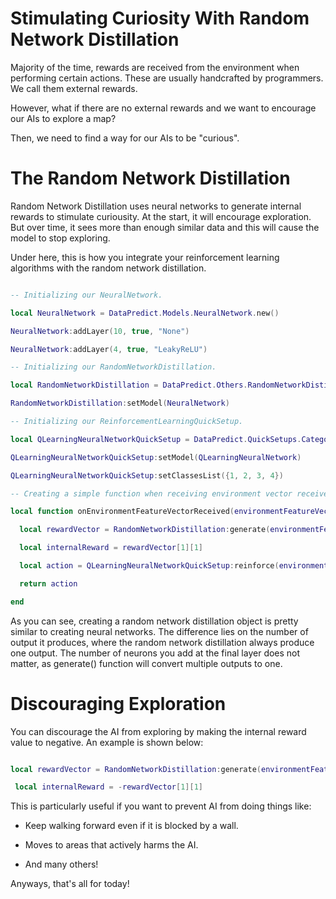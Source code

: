 # Stimulating Curiosity With Random Network Distillation

Majority of the time, rewards are received from the environment when performing certain actions. These are usually handcrafted by programmers. We call them external rewards.

However, what if there are no external rewards and we want to encourage our AIs to explore a map?

Then, we need to find a way for our AIs to be "curious".

# The Random Network Distillation

Random Network Distillation uses neural networks to generate internal rewards to stimulate curiousity. At the start, it will encourage exploration. But over time, it sees more than enough similar data and this will cause the model to stop exploring.

Under here, this is how you integrate your reinforcement learning algorithms with the random network distillation.

```lua

-- Initializing our NeuralNetwork.

local NeuralNetwork = DataPredict.Models.NeuralNetwork.new()

NeuralNetwork:addLayer(10, true, "None")

NeuralNetwork:addLayer(4, true, "LeakyReLU")

-- Initializing our RandomNetworkDistillation.

local RandomNetworkDistillation = DataPredict.Others.RandomNetworkDistillation.new()

RandomNetworkDistillation:setModel(NeuralNetwork)

-- Initializing our ReinforcementLearningQuickSetup.

local QLearningNeuralNetworkQuickSetup = DataPredict.QuickSetups.CategoricalPolicy.new()

QLearningNeuralNetworkQuickSetup:setModel(QLearningNeuralNetwork)

QLearningNeuralNetworkQuickSetup:setClassesList({1, 2, 3, 4})

-- Creating a simple function when receiving environment vector received.

local function onEnvironmentFeatureVectorReceived(environmentFeatureVector)

  local rewardVector = RandomNetworkDistillation:generate(environmentFeatureVector)

  local internalReward = rewardVector[1][1]

  local action = QLearningNeuralNetworkQuickSetup:reinforce(environmentFeatureVector, internalReward)

  return action

end

```

As you can see, creating a random network distillation object is pretty similar to creating neural networks. The difference lies on the number of output it produces, where the random network distillation always produce one output. The number of neurons you add at the final layer does not matter, as generate() function will convert multiple outputs to one.

# Discouraging Exploration

You can discourage the AI from exploring by making the internal reward value to negative. An example is shown below:

```lua

local rewardVector = RandomNetworkDistillation:generate(environmentFeatureVector)

 local internalReward = -rewardVector[1][1]

```

This is particularly useful if you want to prevent AI from doing things like:

* Keep walking forward even if it is blocked by a wall.

* Moves to areas that actively harms the AI.

* And many others!

Anyways, that's all for today!
